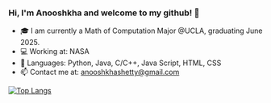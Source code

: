 ### Hi, I'm Anooshkha and welcome to my github! 👋

- 🎓 I am currently a Math of Computation Major @UCLA, graduating June 2025.
- 💻 Working at: NASA
- 💬 Languages: Python, Java, C/C++, Java Script, HTML, CSS
- 📫 Contact me at: anooshkhashetty@gmail.com

[![Top Langs](https://github-readme-stats.vercel.app/api/top-langs/?username=AnooshkhaShetty&theme=tokyonight&layout=compact)](https://github.com/anuraghazra/github-readme-stats)
